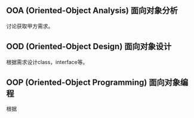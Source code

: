 

## OOA (Oriented-Object Analysis) 面向对象分析

讨论获取甲方需求。

## OOD (Oriented-Object Design) 面向对象设计

根据需求设计class，interface等。

## OOP (Oriented-Object Programming) 面向对象编程

根据